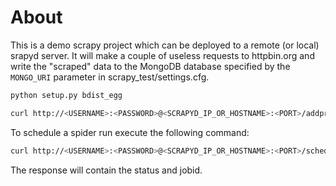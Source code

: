 # About
This is a demo scrapy project which can be deployed to a remote (or local) srapyd server. It will make a couple of useless requests to httpbin.org and write the "scraped" data to the MongoDB database specified by the `MONGO_URI` parameter in scrapy_test/settings.cfg.

```bash
python setup.py bdist_egg
```
 
```bash
curl http://<USERNAME>:<PASSWORD>@<SCRAPYD_IP_OR_HOSTNAME>:<PORT>/addproject.json -F project=<SCRAPY_PROJECT_NAME> -F version=<VERSION_NO> -F egg=@dist/project-1.0-py3.7.egg
```
To schedule a spider run execute the following command:
```bash
curl http://<USERNAME>:<PASSWORD>@<SCRAPYD_IP_OR_HOSTNAME>:<PORT>/schedule.json -d project=<SCRAPY_PROJECT_NAME> -d spider=<SCRAPY_SPIDER_TO_RUN>
```
The response will contain the status and jobid.
